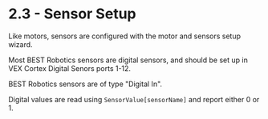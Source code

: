 # 2.3 - Sensor Setup

Like motors, sensors are configured with the motor and sensors setup wizard.

Most BEST Robotics sensors are digital sensors, and should be set up in VEX Cortex Digital Senors ports 1-12.

BEST Robotics sensors are of type "Digital In".

Digital values are read using `SensorValue[sensorName]` and report either 0 or 1.
